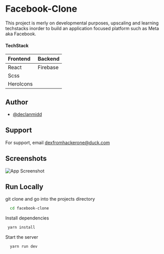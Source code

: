 # Facebook-Clone
This project is merly on developmental purposes, upscaling and learning techstacks inorder to build an application focused platform such as Meta aka Facebook. 

#### TechStack



| Frontend  | Backend                          
| :-------- | --------
| React     | Firebase 
| Scss      |
| HeroIcons |



## Author
- [@declanmidd](https://www.github.com/declanmidd)


## Support

For support, email dexfromhackerone@duck.com


## Screenshots

![App Screenshot](https://via.placeholder.com/468x300?text=App+Screenshot+Here)


## Run Locally

git clone and go into the projects directory

```bash
  cd facebook-clone
```

Install dependencies

```bash
 yarn install
```

Start the server

```bash
  yarn run dev
```



